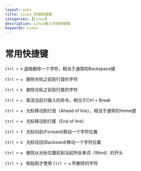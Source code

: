 ```yaml
---
layout: wiki
title: Linux 终端快捷键
categories: [Linux]
description: Linux输入终端快捷键
keywords: Linux
---
```


# 常用快捷键

`Ctrl + h`        退格删除一个字符，相当于通常的Backspace键

`Ctrl + u `       删除光标之前到行首的字符

`Ctrl + k `       删除光标之前到行尾的字符

`Ctrl + c `       取消当前行输入的命令，相当于Ctrl + Break

`Ctrl + a `        光标移动到行首（Ahead of line），相当于通常的Home键

`Ctrl + e `      光标移动到行尾（End of line）

`Ctrl + f `       光标向前(Forward)移动一个字符位置

`Ctrl + b `       光标往回(Backward)移动一个字符位置

`Ctrl + w `      删除从光标位置前到当前所处单词（Word）的开头

`Ctrl + y `     粘贴刚才使用 `Ctrl + w` 所删除的字符

